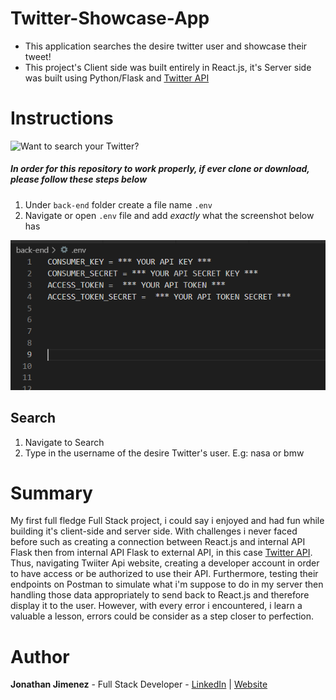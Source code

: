 # Twitter-Showcase-App

- This application searches the desire twitter user and showcase their tweet!
- This project's Client side was built entirely in React.js, it's Server side was built using Python/Flask and [Twitter API](https://developer.twitter.com/en/products/twitter-api)

# Instructions

![Want to search your Twitter?]()

##### In order for this repository to work properly, if ever clone or download, please follow these steps below

1. Under `back-end` folder create a file name `.env`
2. Navigate or open `.env` file and add _exactly_ what the screenshot below has

![](./front-end/src/images/ENV_EXAMPLE.png)

## Search

1. Navigate to Search
2. Type in the username of the desire Twitter's user. E.g: nasa or bmw

# Summary

My first full fledge Full Stack project, i could say i enjoyed and had fun while building it's client-side and server side. With challenges i never faced before such as creating a connection between React.js and internal API Flask then from internal API Flask to external API, in this case [Twitter API](https://developer.twitter.com/en/products/twitter-api). Thus, navigating Twiiter Api website, creating a developer account in order to have access or be authorized to use their API. Furthermore, testing their endpoints on Postman to simulate what i'm suppose to do in my server then handling those data appropriately to send back to React.js and therefore display it to the user. However, with every error i encountered, i learn a valuable a lesson, errors could be consider as a step closer to perfection.

# Author

**Jonathan Jimenez** - Full Stack Developer - [LinkedIn](https://www.linkedin.com/in/jonathan-jimenez101/) | [Website](https://jonathan-jimenez.herokuapp.com/)
